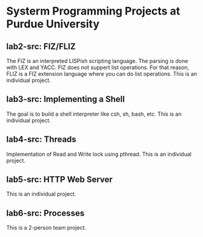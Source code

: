 # Systerm Programming Projects at Purdue University

## lab2-src: FIZ/FLIZ
The FIZ is an interpreted LISPish scripting language. The parsing is done with LEX and YACC. FIZ does not suppert list operations. For that reason, FLIZ is a FIZ extension language where you can do list operations. This is an individual project.

## lab3-src: Implementing a Shell
The goal is to build a shell interpreter like csh, sh, bash, etc. This is an individual project.

## lab4-src: Threads
Implementation of Read and Write lock using pthread. This is an individual project.

## lab5-src: HTTP Web Server
This is an individual project.

## lab6-src: Processes
This is a 2-person team project.